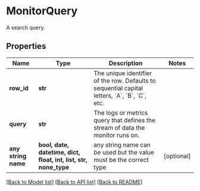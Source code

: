 # MonitorQuery

A search query.

## Properties
Name | Type | Description | Notes
------------ | ------------- | ------------- | -------------
**row_id** | **str** | The unique identifier of the row. Defaults to sequential capital letters, &#x60;A&#x60;, &#x60;B&#x60;, &#x60;C&#x60;, etc. | 
**query** | **str** | The logs or metrics query that defines the stream of data the monitor runs on. | 
**any string name** | **bool, date, datetime, dict, float, int, list, str, none_type** | any string name can be used but the value must be the correct type | [optional]

[[Back to Model list]](../README.md#documentation-for-models) [[Back to API list]](../README.md#documentation-for-api-endpoints) [[Back to README]](../README.md)


